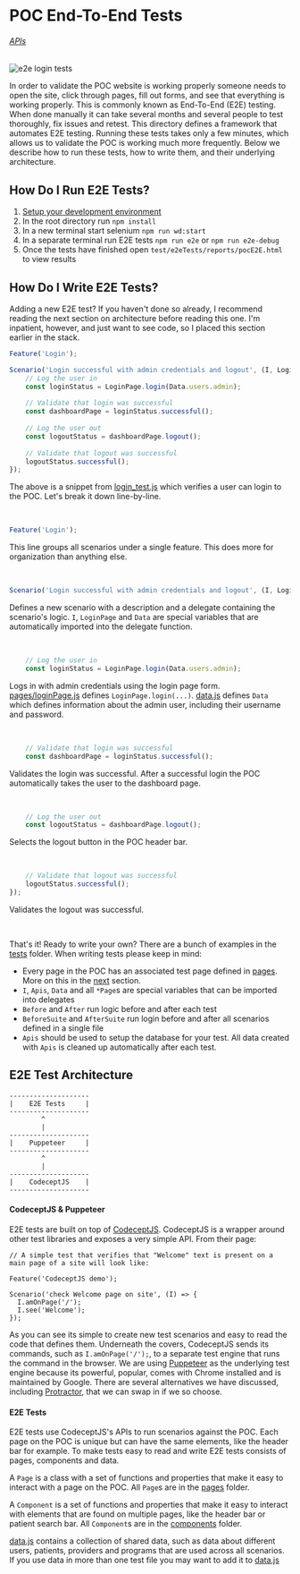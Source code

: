 # POC End-To-End Tests

###### [APIs](DOCS.md)

![e2e login tests](https://user-images.githubusercontent.com/2764891/43496135-82e842c4-94f0-11e8-8e99-139c8cfcecbc.gif)

In order to validate the POC website is working properly someone needs to open the site, click through pages, fill out forms, and see that everything is working properly. This is commonly known as End-To-End (E2E) testing. When done manually it can take several months and several people to test thoroughly, fix issues and retest. This directory defines a framework that automates E2E testing. Running these tests takes only a few minutes, which allows us to validate the POC is working much more frequently. Below we describe how to run these tests, how to write them, and their underlying architecture.

## How Do I Run E2E Tests?
1.  [Setup your development environment](https://github.com/drryanjames/esaude-emr-poc/tree/docs#setup-development-environment)
2.  In the root directory run `npm install`
3.  In a new terminal start selenium `npm run wd:start`
4.  In a separate terminal run E2E tests `npm run e2e` or `npm run e2e-debug`
5.  Once the tests have finished open `test/e2eTests/reports/pocE2E.html` to view results

## How Do I Write E2E Tests?
Adding a new E2E test? If you haven't done so already, I recommend reading the next section on architecture before reading this one. I'm inpatient, however, and just want to see code, so I placed this section earlier in the stack.

```javascript
Feature('Login');

Scenario('Login successful with admin credentials and logout', (I, LoginPage, Data) => {
	// Log the user in
	const loginStatus = LoginPage.login(Data.users.admin);
	
	// Validate that login was successful
	const dashboardPage = loginStatus.successful();
	
	// Log the user out
	const logoutStatus = dashboardPage.logout();
	
	// Validate that logout was successful
	logoutStatus.successful();
});
```
The above is a snippet from [login_test.js](tests/login_test.js) which verifies a user can login to the POC. Let's break it down line-by-line.

<br />

```javascript
Feature('Login');
```
This line groups all scenarios under a single feature. This does more for organization than anything else.

<br />

```javascript
Scenario('Login successful with admin credentials and logout', (I, LoginPage, Data) => {
```
Defines a new scenario with a description and a delegate containing the scenario's logic. `I`, `LoginPage` and `Data` are special variables that are automatically imported into the delegate function.

<br />

```javascript
	// Log the user in
	const loginStatus = LoginPage.login(Data.users.admin);
```
Logs in with admin credentials using the login page form. [pages/loginPage.js](pages/loginPage.js) defines `LoginPage.login(...)`. [data.js](data.js) defines `Data` which defines information about the admin user, including their username and password.

<br />

```javascript
	// Validate that login was successful
	const dashboardPage = loginStatus.successful();
```
Validates the login was successful. After a successful login the POC automatically takes the user to the dashboard page.

<br />

```javascript
	// Log the user out
	const logoutStatus = dashboardPage.logout();
```
Selects the logout button in the POC header bar.

<br />

```javascript
	// Validate that logout was successful
	logoutStatus.successful();
});
```
Validates the logout was successful.

<br />

That's it! Ready to write your own? There are a bunch of examples in the [tests](tests) folder. When writing tests please keep in mind:
- Every page in the POC has an associated test page defined in [pages](pages). More on this in the [next](https://github.com/drryanjames/esaude-emr-poc/tree/docs/test/e2eTests#e2e-test-architecture) section.
- `I`, `Apis`, `Data` and all `*Page`s are special variables that can be imported into delegates
- `Before` and `After` run logic before and after each test
- `BeforeSuite` and `AfterSuite` run login before and after all scenarios defined in a single file
- `Apis` should be used to setup the database for your test. All data created with `Apis` is cleaned up automatically after each test.

## E2E Test Architecture
```
--------------------
|    E2E Tests     |
--------------------
        ^
        |
--------------------
|    Puppeteer     |
--------------------
        ^
        |
--------------------
|    CodeceptJS    |
--------------------
```

#### CodeceptJS & Puppeteer
E2E tests are built on top of [CodeceptJS](https://github.com/Codeception/CodeceptJS). CodeceptJS is a wrapper around other test libraries and exposes a very simple API. From their page:

```
// A simple test that verifies that "Welcome" text is present on a main page of a site will look like:

Feature('CodeceptJS demo');

Scenario('check Welcome page on site', (I) => {
  I.amOnPage('/');
  I.see('Welcome');
});
```

As you can see its simple to create new test scenarios and easy to read the code that defines them. Underneath the covers, CodeceptJS sends its commands, such as `I.amOnPage('/');`, to a separate test engine that runs the command in the browser. We are using [Puppeteer](https://github.com/GoogleChrome/puppeteer) as the underlying test engine because its powerful, popular, comes with Chrome installed and is maintained by Google. There are several alternatives we have discussed, including [Protractor](https://www.protractortest.org/#/), that we can swap in if we so choose.

#### E2E Tests
E2E tests use CodeceptJS's APIs to run scenarios against the POC. Each page on the POC is unique but can have the same elements, like the header bar for example. To make tests easy to read and write E2E tests consists of pages, components and data.

A `Page` is a class with a set of functions and properties that make it easy to interact with a page on the POC. All `Page`s are in the [pages](pages) folder.

A `Component` is a set of functions and properties that make it easy to interact with elements that are found on multiple pages, like the header bar or patient search bar. All `Component`s are in the [components](pages/components) folder. 

[data.js](data.js) contains a collection of shared data, such as data about different users, patients, providers and programs that are used across all scenarios. If you use data in more than one test file you may want to add it to [data.js](data.js)
